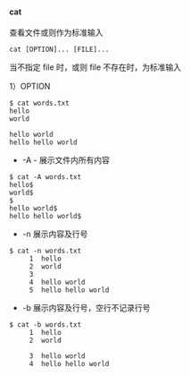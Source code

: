 #### cat

查看文件或则作为标准输入

```shell
cat [OPTION]... [FILE]...
```

当不指定 file 时，或则 file 不存在时，为标准输入

1）OPTION

```shell
$ cat words.txt
hello
world

hello world
hello hello world
```

- -A - 展示文件内所有内容

```shell
$ cat -A words.txt
hello$
world$
$
hello world$
hello hello world$
```

- -n 展示内容及行号

```shell
$ cat -n words.txt
     1  hello
     2  world
     3
     4  hello world
     5  hello hello world
```

- -b  展示内容及行号，空行不记录行号

```shell
$ cat -b words.txt
     1  hello
     2  world

     3  hello world
     4  hello hello world
```

